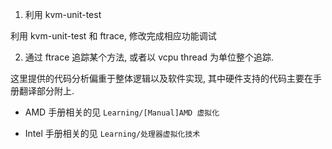 
1. 利用 kvm-unit-test

利用 kvm-unit-test 和 ftrace, 修改完成相应功能调试

2. 通过 ftrace 追踪某个方法, 或者以 vcpu thread 为单位整个追踪.

这里提供的代码分析偏重于整体逻辑以及软件实现, 其中硬件支持的代码主要在手册翻译部分附上.

* AMD 手册相关的见 `Learning/[Manual]AMD 虚拟化`

* Intel 手册相关的见 `Learning/处理器虚拟化技术`